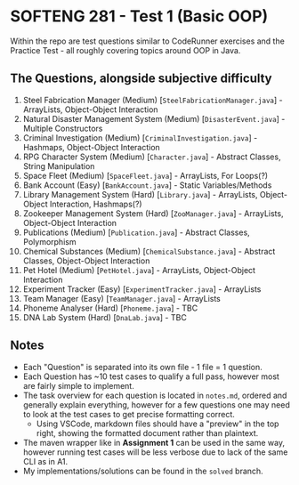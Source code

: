 # SOFTENG 281 - Test 1 (Basic OOP)
Within the repo are test questions similar to CodeRunner exercises and the Practice Test - all roughly covering topics around OOP in Java.

## The Questions, alongside subjective difficulty
1. Steel Fabrication Manager (Medium) [`SteelFabricationManager.java`] - ArrayLists, Object-Object Interaction
2. Natural Disaster Management System (Medium) [`DisasterEvent.java`]  - Multiple Constructors
3. Criminal Investigation (Medium) [`CriminalInvestigation.java`]  - Hashmaps, Object-Object Interaction
4. RPG Character System (Medium) [`Character.java`]  - Abstract Classes, String Manipulation
5. Space Fleet (Medium) [`SpaceFleet.java`]  - ArrayLists, For Loops(?)
6. Bank Account (Easy) [`BankAccount.java`]  - Static Variables/Methods
7. Library Management System (Hard) [`Library.java`]  - ArrayLists, Object-Object Interaction, Hashmaps(?)
8. Zookeeper Management System (Hard) [`ZooManager.java`] - ArrayLists, Object-Object Interaction
9. Publications (Medium) [`Publication.java`] - Abstract Classes, Polymorphism
10. Chemical Substances (Medium) [`ChemicalSubstance.java`] - Abstract Classes, Object-Object Interaction
11. Pet Hotel (Medium) [`PetHotel.java`] - ArrayLists, Object-Object Interaction
12. Experiment Tracker (Easy) [`ExperimentTracker.java`] - ArrayLists
13. Team Manager (Easy) [`TeamManager.java`] - ArrayLists
14. Phoneme Analyser (Hard) [`Phoneme.java`] - TBC
15. DNA Lab System (Hard) [`DnaLab.java`] - TBC

## Notes
- Each "Question" is separated into its own file - 1 file = 1 question.
- Each Question has ~10 test cases to qualify a full pass, however most are fairly simple to implement.
- The task overview for each question is located in `notes.md`, ordered and generally explain everything, however for a few questions one may need to look at the test cases to get precise formatting correct.
    - Using VSCode, markdown files should have a "preview" in the top right, showing the formatted document rather than plaintext.
- The maven wrapper like in **Assignment 1** can be used in the same way, however running test cases will be less verbose due to lack of the same CLI as in A1.
- My implementations/solutions can be found in the `solved` branch.